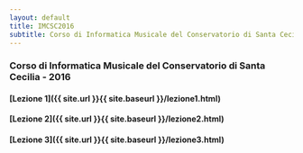 ```yaml
---
layout: default
title: IMCSC2016
subtitle: Corso di Informatica Musicale del Conservatorio di Santa Cecilia 2016
---
```


### Corso di Informatica Musicale del Conservatorio di Santa Cecilia - 2016


#### [Lezione 1]({{ site.url }}{{ site.baseurl }}/lezione1.html)

#### [Lezione 2]({{ site.url }}{{ site.baseurl }}/lezione2.html)

#### [**Lezione 3**]({{ site.url }}{{ site.baseurl }}/lezione3.html)
